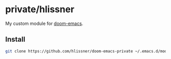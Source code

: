 # private/hlissner

My custom module for [doom-emacs](https://github.com/hlissner/doom-emacs).

## Install

``` sh
git clone https://github.com/hlissner/doom-emacs-private ~/.emacs.d/modules/private/hlissner
```
